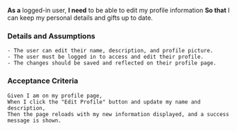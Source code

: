 **As a** logged-in user,
**I need** to be able to edit my profile information
**So that** I can keep my personal details and gifts up to date.

### Details and Assumptions

    - The user can edit their name, description, and profile picture.
    - The user must be logged in to access and edit their profile.
    - The changes should be saved and reflected on their profile page.

### Acceptance Criteria

    Given I am on my profile page,
    When I click the "Edit Profile" button and update my name and description,
    Then the page reloads with my new information displayed, and a success message is shown.
